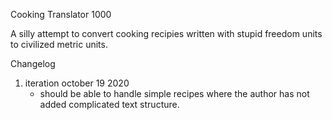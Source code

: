 Cooking Translator 1000 

A silly attempt to convert cooking recipies written with stupid freedom units to civilized metric units.

Changelog 
1. iteration october 19 2020
    - should be able to handle simple recipes where the author has not added complicated text structure.